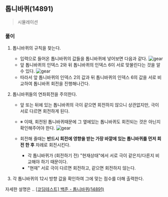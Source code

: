## 톱니바퀴(14891)
> 시뮬레이션

### 풀이
1. 톱니바퀴의 규칙을 찾는다. 
   - 입력으로 들어온 톱니바퀴의 값들을 톱니바퀴에 넣어보면 다음과 같다. 
   ![gear](https://blogfiles.pstatic.net/MjAyMDEwMjdfMjUx/MDAxNjAzNzg0Njk2NTE2.cnWUCM3GjmrI1sYCs30z-v9O3BHF_gRNszdmi76yYoEg.UhxtSpNwuwdOZ9ea7e4Jf69PkxlIQ4nqoPa2HtImYHEg.PNG.diddnjs02/image.png)
   - 앞 톱니바퀴의 인덱스 2와 뒤 톱니바퀴의 인덱스 6이 서로 맞물린다는 것을 알 수 있다. 
    ![gear](https://postfiles.pstatic.net/MjAyMDEwMjdfMjk4/MDAxNjAzNzg0NzMyMzU2.QDQMahg7klNsJbArUBmAsDj1KW_lZ6Ke0nY64fYJmXAg.8Jyw0H3P6I_DZOePk9U0uxwbVHNrMCa47TsqYjoovhIg.PNG.diddnjs02/image.png?type=w773)
    - 따라서 앞 톱니바퀴의 인덱스 2의 값과 뒤 톱니바퀴의 인덱스 6의 값을 서로 비교하여 톱니바퀴 회전을 진행해나간다. 

2. 톱니바퀴들의 연좌회전을 주의한다. 
   - 앞 또는 뒤에 있는 톱니바퀴의 극이 같으면 회전하지 않으니 상관없지만, 극이 서로 다르면 회전하게 된다. 
   - ※ 이때, 회전된 톱니바퀴때문에 그 옆에있는 톱니바퀴도 회전되는 것은 아닌지 확인해주어야 한다. 
   ![gear](https://postfiles.pstatic.net/MjAyMDEwMjdfOTEg/MDAxNjAzNzg1MjI4Mjkw.IohqFGLrC9CJ7rDci0fAPd2Zrch262ixHam20FM9Y3Eg.cGFMJRfu8caTeLo800G-gM9_O0BgFdzfbk2hlzX2Ircg.PNG.diddnjs02/image.png?type=w773)

   - 회전해 줄때는 **반드시 회전에 영향을 받는 가장 바깥에 있는 톱니바퀴를 먼저 회전 한 후** 차례로 회전시킨다. 
     - 각 톱니바퀴가 (회전하기 전) "현재상태"에서 서로 극이 같은지/다른지 비교해야 하기 때문이다. 
     - "현재" 서로 극이 다르면 회전하고, 같으면 회전하지 않는다. 

3. 각 톱니바퀴의 12시 방향 값을 확인하여 그에 맞는 점수를 더해 출력한다. 
   
자세한 설명은 .. [[코딩테스트] 백준 - 톱니바퀴(14891)](https://blog.naver.com/diddnjs02/222128121206)

   